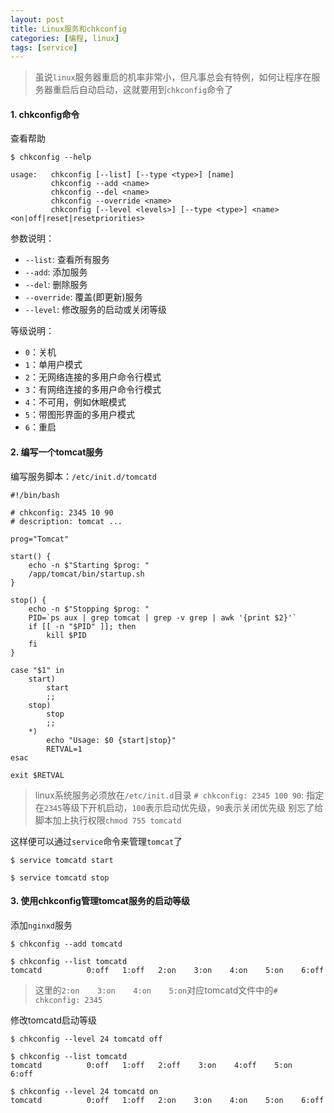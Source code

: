 ```yaml
---
layout: post
title: Linux服务和chkconfig
categories: [编程, linux]
tags: [service]
---
```


> 虽说`linux`服务器重启的机率非常小，但凡事总会有特例，如何让程序在服务器重启后自动启动，这就要用到`chkconfig`命令了

#### 1. chkconfig命令

查看帮助

```
$ chkconfig --help

usage:   chkconfig [--list] [--type <type>] [name]
         chkconfig --add <name>
         chkconfig --del <name>
         chkconfig --override <name>
         chkconfig [--level <levels>] [--type <type>] <name> <on|off|reset|resetpriorities>
```

参数说明：

* `--list`: 查看所有服务
* `--add`: 添加服务
* `--del`: 删除服务
* `--override`: 覆盖(即更新)服务
* `--level`: 修改服务的启动或关闭等级

等级说明：

* `0`：关机
* `1`：单用户模式
* `2`：无网络连接的多用户命令行模式
* `3`：有网络连接的多用户命令行模式
* `4`：不可用，例如休眠模式
* `5`：带图形界面的多用户模式
* `6`：重启

#### 2. 编写一个tomcat服务

编写服务脚本：`/etc/init.d/tomcatd`

```
#!/bin/bash

# chkconfig: 2345 10 90
# description: tomcat ...

prog="Tomcat"

start() {
    echo -n $"Starting $prog: "
    /app/tomcat/bin/startup.sh
}

stop() {
    echo -n $"Stopping $prog: "
    PID=`ps aux | grep tomcat | grep -v grep | awk '{print $2}'`
    if [[ -n "$PID" ]]; then
        kill $PID
    fi
}

case "$1" in
    start)
        start
        ;;
    stop)
        stop
        ;;
    *)
        echo "Usage: $0 {start|stop}"
        RETVAL=1
esac

exit $RETVAL
```

> linux系统服务必须放在`/etc/init.d`目录
> `# chkconfig: 2345 100 90`: 指定在`2345`等级下开机启动，`100`表示启动优先级，`90`表示关闭优先级
> 别忘了给脚本加上执行权限`chmod 755 tomcatd`

这样便可以通过`service`命令来管理`tomcat`了

```
$ service tomcatd start

$ service tomcatd stop
```

#### 3. 使用chkconfig管理tomcat服务的启动等级

添加`nginxd`服务

```
$ chkconfig --add tomcatd

$ chkconfig --list tomcatd
tomcatd          0:off   1:off   2:on    3:on    4:on    5:on    6:off
```

> 这里的`2:on    3:on    4:on    5:on`对应tomcatd文件中的`# chkconfig: 2345`

修改tomcatd启动等级

```
$ chkconfig --level 24 tomcatd off

$ chkconfig --list tomcatd
tomcatd          0:off   1:off   2:off    3:on    4:off    5:on    6:off

$ chkconfig --level 24 tomcatd on
tomcatd          0:off   1:off   2:on    3:on    4:on    5:on    6:off
```
